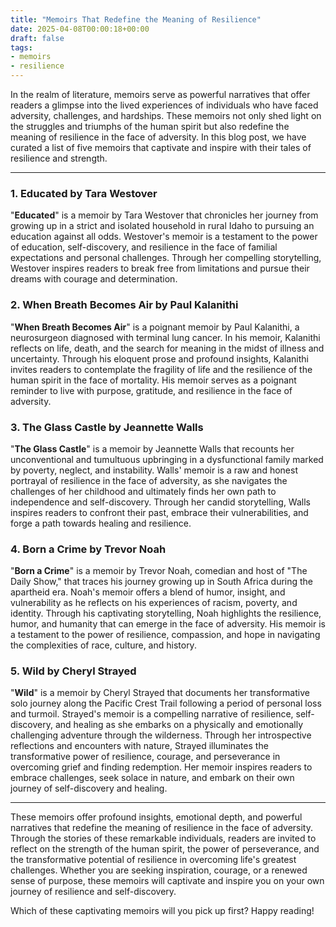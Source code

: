 ```yaml
---
title: "Memoirs That Redefine the Meaning of Resilience"
date: 2025-04-08T00:00:18+00:00
draft: false
tags:
- memoirs
- resilience
---
```


In the realm of literature, memoirs serve as powerful narratives that offer readers a glimpse into the lived experiences of individuals who have faced adversity, challenges, and hardships. These memoirs not only shed light on the struggles and triumphs of the human spirit but also redefine the meaning of resilience in the face of adversity. In this blog post, we have curated a list of five memoirs that captivate and inspire with their tales of resilience and strength.

---

### 1. Educated by Tara Westover

"**Educated**" is a memoir by Tara Westover that chronicles her journey from growing up in a strict and isolated household in rural Idaho to pursuing an education against all odds. Westover's memoir is a testament to the power of education, self-discovery, and resilience in the face of familial expectations and personal challenges. Through her compelling storytelling, Westover inspires readers to break free from limitations and pursue their dreams with courage and determination.

### 2. When Breath Becomes Air by Paul Kalanithi

"**When Breath Becomes Air**" is a poignant memoir by Paul Kalanithi, a neurosurgeon diagnosed with terminal lung cancer. In his memoir, Kalanithi reflects on life, death, and the search for meaning in the midst of illness and uncertainty. Through his eloquent prose and profound insights, Kalanithi invites readers to contemplate the fragility of life and the resilience of the human spirit in the face of mortality. His memoir serves as a poignant reminder to live with purpose, gratitude, and resilience in the face of adversity.

### 3. The Glass Castle by Jeannette Walls

"**The Glass Castle**" is a memoir by Jeannette Walls that recounts her unconventional and tumultuous upbringing in a dysfunctional family marked by poverty, neglect, and instability. Walls' memoir is a raw and honest portrayal of resilience in the face of adversity, as she navigates the challenges of her childhood and ultimately finds her own path to independence and self-discovery. Through her candid storytelling, Walls inspires readers to confront their past, embrace their vulnerabilities, and forge a path towards healing and resilience.

### 4. Born a Crime by Trevor Noah

"**Born a Crime**" is a memoir by Trevor Noah, comedian and host of "The Daily Show," that traces his journey growing up in South Africa during the apartheid era. Noah's memoir offers a blend of humor, insight, and vulnerability as he reflects on his experiences of racism, poverty, and identity. Through his captivating storytelling, Noah highlights the resilience, humor, and humanity that can emerge in the face of adversity. His memoir is a testament to the power of resilience, compassion, and hope in navigating the complexities of race, culture, and history.

### 5. Wild by Cheryl Strayed

"**Wild**" is a memoir by Cheryl Strayed that documents her transformative solo journey along the Pacific Crest Trail following a period of personal loss and turmoil. Strayed's memoir is a compelling narrative of resilience, self-discovery, and healing as she embarks on a physically and emotionally challenging adventure through the wilderness. Through her introspective reflections and encounters with nature, Strayed illuminates the transformative power of resilience, courage, and perseverance in overcoming grief and finding redemption. Her memoir inspires readers to embrace challenges, seek solace in nature, and embark on their own journey of self-discovery and healing.

---

These memoirs offer profound insights, emotional depth, and powerful narratives that redefine the meaning of resilience in the face of adversity. Through the stories of these remarkable individuals, readers are invited to reflect on the strength of the human spirit, the power of perseverance, and the transformative potential of resilience in overcoming life's greatest challenges. Whether you are seeking inspiration, courage, or a renewed sense of purpose, these memoirs will captivate and inspire you on your own journey of resilience and self-discovery.

Which of these captivating memoirs will you pick up first? Happy reading!